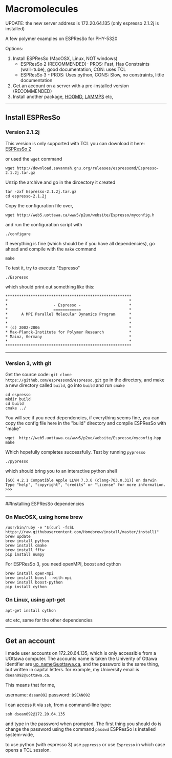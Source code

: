 # Macromolecules


UPDATE: the new server address is 172.20.64.135 (only espresso 2.1.2j is installed)

A few polymer examples on ESPResSo for PHY-5320

Options: 

1. Install ESPResSo (MacOSX, Linux, NOT windows)
   * ESPResSo 2 (RECOMMENDED)- PROS: Fast, Has Constraints (wall+tube), good documentation, CON: uses TCL
   * ESPResSo 3 - PROS: Uses python, CONS: Slow, no constraints, little documentation
2. Get an account on a server with a pre-installed version (RECOMMENDED)
3. Install another package, [HOOMD,](http://glotzerlab.engin.umich.edu/hoomd-blue/) [LAMMPS](http://lammps.sandia.gov/) etc,
 
----------
## Install ESPResSo
### Version 2.1.2j

This version is only supported with TCL
you can download it here: [ESPResSo 2](http://download.savannah.gnu.org/releases/espressomd/Espresso-2.1.2j.tar.gz)

or used the ``wget`` command
```
wget http://download.savannah.gnu.org/releases/espressomd/Espresso-2.1.2j.tar.gz
```

Unzip the archive and go in the dircectory it created

```
tar -zxf Espresso-2.1.2j.tar.gz 
cd espresso-2.1.2j
```

Copy the configuration file over, 

```
wget http://web5.uottawa.ca/www5/p2uo/website/Espresso/myconfig.h
```

and run the configuration script with
```
./configure
```
If everything is fine (which should be if you have all dependencies), go ahead and compile with the ``make`` command
```
make
```

To test it, try to execute "Espresso"

```
./Espresso
```
which should print out something like this:

```
*******************************************************
*                                                     *
*                    - Espresso -                     *
*                    ============                     *
*      A MPI Parallel Molecular Dynamics Program      *
*                                                     *
*                                                     *
* (c) 2002-2006                                       *
* Max-Planck-Institute for Polymer Research           *
* Mainz, Germany                                      *
*                                                     *
*******************************************************
```


----------


### Version 3, with git
Get the source code:
``
git clone https://github.com/espressomd/espresso.git
``
go in the directory, and make a new directory called ``build``, go into ``build`` and run ``cmake``
```
cd espresso
mkdir build
cd build
cmake ../
```

You will see if you need dependencies, if everything seems fine, you can copy the config file here in the "build" directory and compile ESPResSo with "make"

```
wget  http://web5.uottawa.ca/www5/p2uo/website/Espresso/myconfig.hpp
make
```
Which hopefully completes successfully.
Test by running ``pypresso``

```
./pypresso
```

which should bring you to an interactive python shell

```
[GCC 4.2.1 Compatible Apple LLVM 7.3.0 (clang-703.0.31)] on darwin
Type "help", "copyright", "credits" or "license" for more information.
>>>
```


----------


##Installing ESPResSo dependencies

### On MacOSX, using home brew
```
/usr/bin/ruby -e "$(curl -fsSL https://raw.githubusercontent.com/Homebrew/install/master/install)"
brew update
brew install python
brew install cmake
brew install fftw
pip install numpy
```

For ESPResSo 3, you need openMPI, boost and cython
```
brew install open-mpi
brew install boost --with-mpi
brew install boost-python
pip install cython
```

### On Linux, using apt-get
```
apt-get install cython
```
etc etc, same for the other dependencies

----------


## Get an account

I made user accounts on 172.20.64.135, which is only accessible from a UOttawa computer.
The accounts name is taken the Univerity of Ottawa identifier are uo_name@uottawa.ca,
and the password is the same thing, but written in capital letters.
for example, my University email is ``dsean092@uottawa.ca``.

This means that for me,

username: ``dsean092``
password: ``DSEAN092``

I can access it via ``ssh``, from a command-line type:

```
ssh dsean092@172.20.64.135
```
and type in the password when prompted.
The first thing you should do is change the password using the command ``passwd``
ESPResSo is installed system-wide,

to use python (with espresso 3)  use ``pypresso`` or use ``Espresso`` in which case opens a TCL session.

